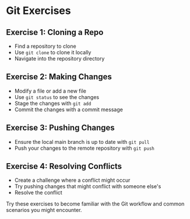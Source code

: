 # Git Exercises

## Exercise 1: Cloning a Repo

- Find a repository to clone
- Use `git clone` to clone it locally
- Navigate into the repository directory

## Exercise 2: Making Changes

- Modify a file or add a new file
- Use `git status` to see the changes
- Stage the changes with `git add`
- Commit the changes with a commit message

## Exercise 3: Pushing Changes

- Ensure the local main branch is up to date with `git pull`
- Push your changes to the remote repository with `git push`

## Exercise 4: Resolving Conflicts

- Create a challenge where a conflict might occur
- Try pushing changes that might conflict with someone else's
- Resolve the conflict

Try these exercises to become familiar with the Git workflow and common scenarios you might encounter.

